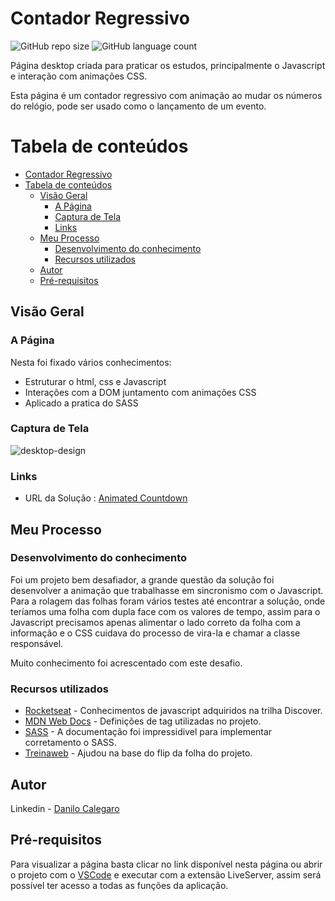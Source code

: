 # Contador Regressivo

![GitHub repo size](https://img.shields.io/github/repo-size/DaniloCalegaro/animated-countdown)
![GitHub language count](https://img.shields.io/github/languages/count/DaniloCalegaro/animated-countdown)

Página desktop criada para praticar os estudos, principalmente o Javascript e interação com animações CSS.

Esta página é um contador regressivo com animação ao mudar os números do relógio, pode ser usado como o lançamento de um evento. 

# Tabela de conteúdos

- [Contador Regressivo](#contador-regressivo)
- [Tabela de conteúdos](#tabela-de-conteúdos)
  - [Visão Geral](#visão-geral)
    - [A Página](#a-página)
    - [Captura de Tela](#captura-de-tela)
    - [Links](#links)
  - [Meu Processo](#meu-processo)
    - [Desenvolvimento do conhecimento](#desenvolvimento-do-conhecimento)
    - [Recursos utilizados](#recursos-utilizados)
  - [Autor](#autor)
  - [Pré-requisitos](#pré-requisitos)

## Visão Geral

### A Página

Nesta foi fixado vários conhecimentos:

- Estruturar o html, css e Javascript
- Interações com a DOM juntamento com animações CSS 
- Aplicado a pratica do SASS

### Captura de Tela

![desktop-design](https://user-images.githubusercontent.com/33231886/167695176-9cea8bae-25fb-4354-80ad-398561d10d9f.jpg)

### Links

- URL da Solução : [Animated Countdown](https://animated-countdown-git-main-danilocalegaro.vercel.app/)

## Meu Processo

### Desenvolvimento do conhecimento

Foi um projeto bem desafiador, a grande questão da solução foi desenvolver a animação que trabalhasse em sincronismo com o Javascript. Para a rolagem das folhas foram vários testes até encontrar a solução, onde teríamos uma folha com dupla face com os valores de tempo, assim para o Javascript precisamos apenas alimentar o lado correto da folha com a informação e o CSS cuidava do processo de vira-la e chamar a classe responsável.

Muito conhecimento foi acrescentado com este desafio. 

### Recursos utilizados

- [Rocketseat](https://www.rocketseat.com.br/) - Conhecimentos de javascript adquiridos na trilha Discover.
- [MDN Web Docs](https://developer.mozilla.org/) - Definições de tag utilizadas no projeto.
- [SASS](https://sass-lang.com/) - A documentação foi impressidivel para implementar corretamento o SASS.
- [Treinaweb](https://www.treinaweb.com.br/blog/css-aprenda-a-criar-o-efeito-de-flip-cards) - Ajudou na base do flip da folha do projeto.
## Autor

Linkedin - [Danilo Calegaro](https://www.linkedin.com/in/danilo-calegaro/)

## Pré-requisitos

Para visualizar a página basta clicar no link disponível nesta página ou abrir o projeto com o [VSCode](https://code.visualstudio.com/) e executar com a extensão LiveServer, assim será possível ter acesso a todas as funções da aplicação.